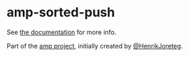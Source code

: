 # amp-sorted-push

See [the documentation](http://amp.ampersandjs.com#amp-sorted-push) for more info.

Part of the [amp project](http://amp.ampersandjs.com#amp-sorted-push), initially created by [@HenrikJoreteg](http://twitter.com/henrikjoreteg).